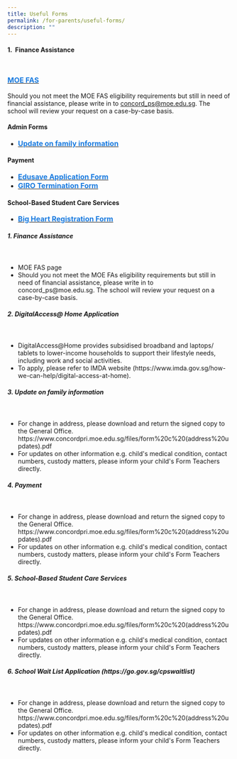 ```yaml
---
title: Useful Forms
permalink: /for-parents/useful-forms/
description: ""
---
```

<h4>1.&nbsp;&nbsp;Finance Assistance</h4><br>

<a href="https://www.moe.gov.sg/financial-matters/financial-assistance" target="_blank" rel="noopener noreferrer"><span style="text-decoration:none;color:#1A7BDF; font-size:16px; font-weight:bold">MOE FAS </span></a>
<br><br>
<span style="text-decoration:font-size:16px;">Should you not meet the MOE FAS eligibility requirements but still in need of financial assistance, please write in to <a href="mailto:concord_ps@moe.edu.sg" target="_blank" rel="noopener noreferrer">concord_ps@moe.edu.sg</a>. The school will review your request on a case-by-case basis.</span>

<h4>Admin Forms</h4>
<ul>
	<li>
<a href="/files/form%20c%20(address%20updates).pdf" target="_blank" rel="noopener noreferrer"><span style="text-decoration:none;color:#1A7BDF; font-size:16px; font-weight:bold;">Update on family information</span></a>
	</li>
</ul>

<h4>Payment</h4>
<ul>
	<li>
<a href="/files/edusave_application_form_revisedsep19.pdf" target="_blank" rel="noopener noreferrer"><span style="text-decoration:none;color:#1A7BDF; font-size:16px; font-weight:bold;">Edusave Application Form </span></a>
	</li>
	<li>
		<a href="/files/giro_termination_form_revisedsep19.pdf" target="_blank" rel="noopener noreferrer"><span style="text-decoration:none;color:#1A7BDF; font-size:16px; font-weight:bold;">GIRO Termination Form </span></a>
	</li>
</ul>

<h4>School-Based Student Care Services</h4>
<ul>
	<li>
<a href="https://bigheartstudentcare.com/interest/" target="_blank" rel="noopener noreferrer"><span style="text-decoration:none;color:#1A7BDF; font-size:16px; font-weight:bold;">Big Heart Registration Form</span></a>
	</li>
	</ul>
	

<h5>1. Finance Assistance</h5>
<br>
<ul>
<li>MOE FAS page</li>
<li>Should you not meet the MOE FAs eligibility requirements but still in need of financial assistance, please write in to concord_ps@moe.edu.sg. The school will review your request on a case-by-case basis.</li>
</ul>

<h5>2. DigitalAccess@ Home Application</h5>
<br>
<ul>
<li>DigitalAccess@Home provides subsidised broadband and laptops/ tablets to lower-income households to support their lifestyle needs, including work and social activities.</li>
<li>To apply, please refer to IMDA website (https://www.imda.gov.sg/how-we-can-help/digital-access-at-home).
</li></ul>

<h5>3. Update on family information</h5>
<br>
<ul>
<li>For change in address, please download and return the signed copy to the General Office. https://www.concordpri.moe.edu.sg/files/form%20c%20(address%20updates).pdf</li>
<li>For updates on other information e.g. child's medical condition, contact numbers, custody matters, please inform your child's Form Teachers directly.</li>
</ul>

<h5>4. Payment</h5>
<br>
<ul>
<li>For change in address, please download and return the signed copy to the General Office. https://www.concordpri.moe.edu.sg/files/form%20c%20(address%20updates).pdf</li>
<li>For updates on other information e.g. child's medical condition, contact numbers, custody matters, please inform your child's Form Teachers directly.</li>
</ul>

<h5>5. School-Based Student Care Services</h5>
<br>
<ul>
<li>For change in address, please download and return the signed copy to the General Office. https://www.concordpri.moe.edu.sg/files/form%20c%20(address%20updates).pdf</li>
<li>For updates on other information e.g. child's medical condition, contact numbers, custody matters, please inform your child's Form Teachers directly.</li>
</ul>

<h5>6. School Wait List Application (https://go.gov.sg/cpswaitlist)</h5>
<br>
<ul>
<li>For change in address, please download and return the signed copy to the General Office. https://www.concordpri.moe.edu.sg/files/form%20c%20(address%20updates).pdf</li>
<li>For updates on other information e.g. child's medical condition, contact numbers, custody matters, please inform your child's Form Teachers directly.</li>
</ul>